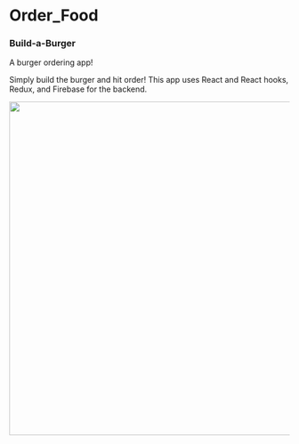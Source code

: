 # Order_Food


<h3>Build-a-Burger</h3>

<p>A burger ordering app!</p> 
<p>Simply build the burger and hit order! This app uses React and React hooks, Redux, and Firebase for the backend.</p>


<img src="https://raw.githubusercontent.com/rGustave07/Order_Food/Order_Food/hooks/src/assets/images/Capture.PNG" width="900" height="600">


